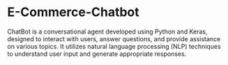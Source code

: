 # E-Commerce-Chatbot
ChatBot is a conversational agent developed using Python and Keras, designed to interact with users, answer questions, and provide assistance on various topics. It utilizes natural language processing (NLP) techniques to understand user input and generate appropriate responses.
